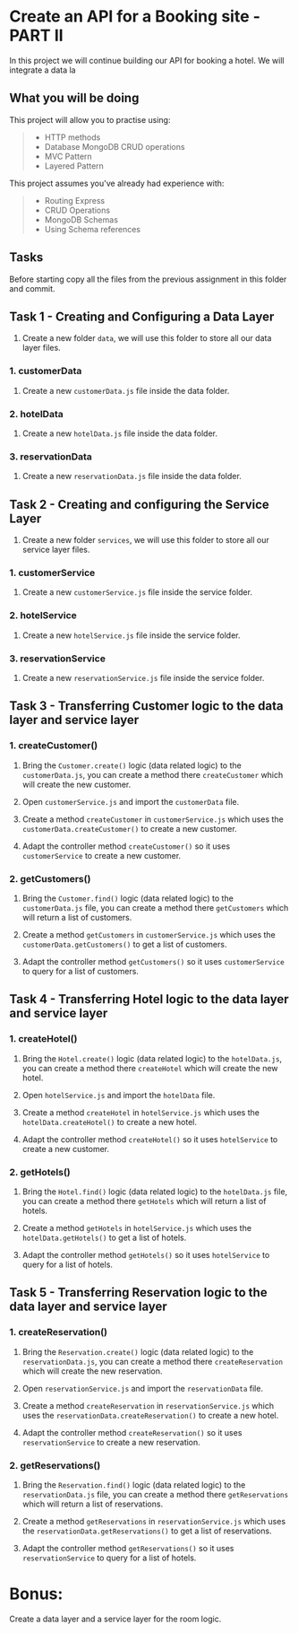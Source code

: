 # Create an API for a Booking site - PART II

In this project we will continue building our API for booking a hotel. We will integrate a data la

## What you will be doing

This project will allow you to practise using:

> - HTTP methods
> - Database MongoDB CRUD operations
> - MVC Pattern
> - Layered Pattern

This project assumes you've already had experience with:

> - Routing Express
> - CRUD Operations
> - MongoDB Schemas
> - Using Schema references

## Tasks

Before starting copy all the files from the previous assignment in this folder and commit.  


## Task 1 - Creating and Configuring a Data Layer 

  1. Create a new folder `data`, we will use this folder to store all our data layer files.

### 1. customerData
   1. Create a new `customerData.js` file inside the data folder. 
   

### 2. hotelData
  1. Create a new `hotelData.js` file inside the data folder. 
 

### 3. reservationData
  1. Create a new `reservationData.js` file inside the data folder. 
 


## Task 2 - Creating and configuring the Service Layer

  1. Create a new folder `services`, we will use this folder to store all our service layer files.

### 1. customerService
   1. Create a new `customerService.js` file inside the service folder. 


### 2. hotelService
  1. Create a new `hotelService.js` file inside the service folder. 
 

### 3. reservationService
  1. Create a new `reservationService.js` file inside the service folder. 
  


## Task 3 - Transferring Customer logic to the data layer and service layer 

### 1. createCustomer()
  1. Bring the  `Customer.create()` logic (data related logic) to the `customerData.js`, you can create a method there `createCustomer` which will create the new customer. 
 
  2. Open `customerService.js` and import the `customerData` file. 

  3. Create a method `createCustomer` in `customerService.js` which uses the `customerData.createCustomer()` to create a new customer.
 
  3. Adapt the controller method `createCustomer()` so it uses `customerService` to create a new customer. 

  ### 2. getCustomers()
  1. Bring the  `Customer.find()` logic (data related logic) to the `customerData.js` file, you can create a method there `getCustomers` which will return a list of customers. 

  2. Create a method `getCustomers` in `customerService.js` which uses the `customerData.getCustomers()` to get a list of customers.

  3. Adapt the controller method `getCustomers()` so it uses `customerService` to query for a list of customers. 


## Task 4 - Transferring Hotel logic to the data layer and service layer 

### 1. createHotel()
  1. Bring the  `Hotel.create()` logic (data related logic) to the `hotelData.js`, you can create a method there `createHotel` which will create the new hotel. 
 
  2. Open `hotelService.js` and import the `hotelData` file. 

  3. Create a method `createHotel` in `hotelService.js` which uses the `hotelData.createHotel()` to create a new hotel.
 
  3. Adapt the controller method `createHotel()` so it uses `hotelService` to create a new customer. 

  ### 2. getHotels()
  1. Bring the  `Hotel.find()` logic (data related logic) to the `hotelData.js` file, you can create a method there `getHotels` which will return a list of hotels. 

  2. Create a method `getHotels` in `hotelService.js` which uses the `hotelData.getHotels()` to get a list of hotels.

  3. Adapt the controller method `getHotels()` so it uses `hotelService` to query for a list of hotels. 

  ## Task 5 - Transferring Reservation logic to the data layer and service layer 

### 1. createReservation()
  1. Bring the  `Reservation.create()` logic (data related logic) to the `reservationData.js`, you can create a method there `createReservation` which will create the new reservation. 
 
  2. Open `reservationService.js` and import the `reservationData` file. 

  3. Create a method `createReservation` in `reservationService.js` which uses the `reservationData.createReservation()` to create a new hotel.
 
  3. Adapt the controller method `createReservation()` so it uses `reservationService` to create a new reservation. 

  ### 2. getReservations()
  1. Bring the  `Reservation.find()` logic (data related logic) to the `reservationData.js` file, you can create a method there `getReservations` which will return a list of reservations. 

  2. Create a method `getReservations` in `reservationService.js` which uses the `reservationData.getReservations()` to get a list of reservations.

  3. Adapt the controller method `getReservations()` so it uses `reservationService` to query for a list of hotels. 



# Bonus: 
Create a data layer and a service layer for the room logic. 




